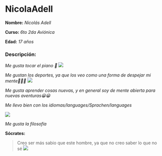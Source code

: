 # NicolaAdell
**Nombre:** _Nicolás Adell_

**Curso:** _6to 2da Aviónica_

**Edad:** _17 años_

### Descripción:

*Me gusta tocar el piano 🎹*
![](https://www.superprof.com.ar/blog/wp-content/uploads/2017/12/clases-piano-adultos.jpg)

*Me gustan los deportes, ya que los veo como una forma de despejar mi mente🏈🏉🎾*
![](https://www.compromisoempresarial.com/wp-content/uploads/2015/11/rsc-deporte.jpg)

*Me gusta aprender cosas nuevas, y en general soy de mente abierta para nuevas aventuras😀😀*

*Me llevo bien con los idiomas/languages/Sprachen/languages*

![](https://previews.123rf.com/images/kadirtinte/kadirtinte1403/kadirtinte140300004/27564296-banderas-oficiales-de-los-pa%C3%ADses.jpg)

*Me gusta la filosofía*

**Sócrates:** 
> Creo ser más sabio que este hombre, ya que no creo saber lo que no sé
![](https://sites.google.com/site/psicologiagriega/filosofos-importantes/socrates/socrates.jpg?attredirects=0)

